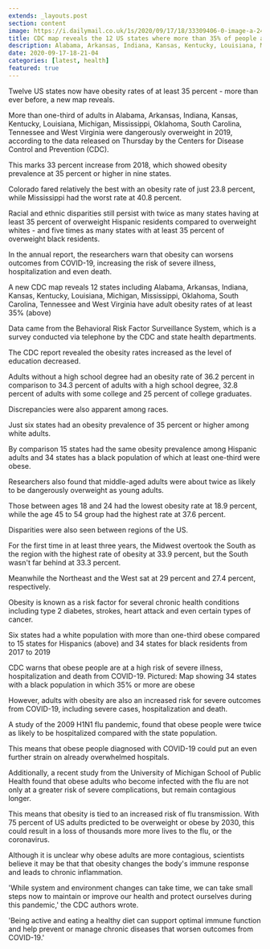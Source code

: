 ```yaml
---
extends: _layouts.post
section: content
image: https://i.dailymail.co.uk/1s/2020/09/17/18/33309406-0-image-a-24_1600362338628.jpg 
title: CDC map reveals the 12 US states where more than 35% of people are dangerously overweight 
description: Alabama, Arkansas, Indiana, Kansas, Kentucky, Louisiana, Michigan, Mississippi, Oklahoma, South Carolina, Tennessee and West Virginia have adult obesity rates of at least 35%. 
date: 2020-09-17-18-21-04 
categories: [latest, health] 
featured: true 
--- 
```

Twelve US states now have obesity rates of at least 35 percent - more than ever before, a new map reveals.

More than one-third of adults in Alabama, Arkansas, Indiana, Kansas, Kentucky, Louisiana, Michigan, Mississippi, Oklahoma, South Carolina, Tennessee and West Virginia were dangerously overweight in 2019, according to the data released on Thursday by the Centers for Disease Control and Prevention (CDC).  

This marks 33 percent increase from 2018, which showed obesity prevalence at 35 percent or higher in nine states.

Colorado fared relatively the best with an obesity rate of just 23.8 percent, while Mississippi had the worst rate at 40.8 percent.

Racial and ethnic disparities still persist with twice as many states having at least 35 percent of overweight Hispanic residents compared to overweight whites - and five times as many states with at least 35 percent of overweight black residents.

In the annual report, the researchers warn that obesity can worsens outcomes from COVID-19, increasing the risk of severe illness, hospitalization and even death. 

A new CDC map reveals 12 states including Alabama, Arkansas, Indiana, Kansas, Kentucky, Louisiana, Michigan, Mississippi, Oklahoma, South Carolina, Tennessee and West Virginia have adult obesity rates of at least 35% (above)

Data came from the Behavioral Risk Factor Surveillance System, which is a survey conducted via telephone by the CDC and state health departments.

The CDC report revealed the obesity rates increased as the level of education decreased.

Adults without a high school degree had an obesity rate of 36.2 percent in comparison to 34.3 percent of adults with a high school degree, 32.8 percent of adults with some college and 25 percent of college graduates.  

Discrepancies were also apparent among races.

Just six states had an obesity prevalence of 35 percent or higher among white adults.

By comparison 15 states had the same obesity prevalence among Hispanic adults and 34 states has a black population of which at least one-third were obese.  

Researchers also found that middle-aged adults were about twice as likely to be dangerously overweight as young adults.

Those between ages 18 and 24 had the lowest obesity rate at 18.9 percent, while the age 45 to 54 group had the highest rate at 37.6 percent.

Disparities were also seen between regions of the US. 

For the first time in at least three years, the Midwest overtook the South as the region with the highest rate of obesity at 33.9 percent, but the South wasn't far behind at 33.3 percent.  

Meanwhile the Northeast and the West sat at 29 percent and 27.4 percent, respectively. 

Obesity is known as a risk factor for several chronic health conditions including type 2 diabetes, strokes, heart attack and even certain types of cancer.

Six states had a white population with more than one-third obese compared to 15 states for Hispanics (above) and 34 states for black residents from 2017 to 2019

CDC warns that obese people are at a high risk of severe illness, hospitalization and death from COVID-19. Pictured: Map showing 34 states with a black population in which 35% or more are obese 

However, adults with obesity are also an increased risk for severe outcomes from COVID-19, including severe cases, hospitalization and death.

A study of the 2009 H1N1 flu pandemic, found that obese people were twice as likely to be hospitalized compared with the state population.

This means that obese people diagnosed with COVID-19 could put an even further strain on already overwhelmed hospitals.

Additionally, a recent study from the University of Michigan School of Public Health found that obese adults who become infected with the flu are not only at a greater risk of severe complications, but remain contagious longer. 

This means that obesity is tied to an increased risk of flu transmission. With 75 percent of US adults predicted to be overweight or obese by 2030, this could result in a loss of thousands more more lives to the flu, or the coronavirus.

Although it is unclear why obese adults are more contagious, scientists believe it may be that that obesity changes the body's immune response and leads to chronic inflammation.  

'While system and environment changes can take time, we can take small steps now to maintain or improve our health and protect ourselves during this pandemic,' the CDC authors wrote.  

'Being active and eating a healthy diet can support optimal immune function and help prevent or manage chronic diseases that worsen outcomes from COVID-19.'


